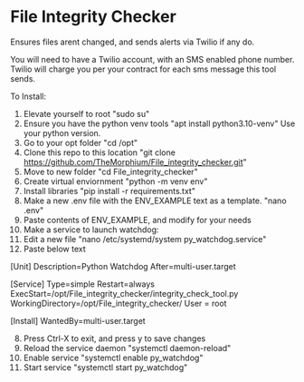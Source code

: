 # File Integrity Checker
Ensures files arent changed, and sends alerts via Twilio if any do.

You will need to have a Twilio account, with an SMS enabled phone number.  Twilio will charge you per your contract for each sms message this tool sends.

To Install:
1) Elevate yourself to root "sudo su"
2) Ensure you have the python venv tools "apt install python3.10-venv" Use your python version.
2) Go to your opt folder "cd /opt"
2) Clone this repo to this location "git clone https://github.com/TheMorphium/File_integrity_checker.git"
3) Move to new folder "cd File_integrity_checker"
4) Create virtual enviornment "python -m venv env"
5) Install libraries "pip install -r requirements.txt"
3) Make a new .env file with the ENV_EXAMPLE text as a template. "nano .env"
4) Paste contents of ENV_EXAMPLE, and modify for your needs
5) Make a service to launch watchdog:
6) Edit a new file "nano /etc/systemd/system py_watchdog.service"
7) Paste below text

[Unit]
Description=Python Watchdog
After=multi-user.target

[Service]
Type=simple
Restart=always
ExecStart=/opt/File_integrity_checker/integrity_check_tool.py
WorkingDirectory=/opt/File_integrity_checker/
User = root

[Install]
WantedBy=multi-user.target

8) Press Ctrl-X to exit, and press y to save changes
9) Reload the service daemon "systemctl daemon-reload"
10) Enable service "systemctl enable py_watchdog"
11) Start service "systemctl start py_watchdog"